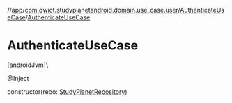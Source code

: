 //[app](../../../index.md)/[com.qwict.studyplanetandroid.domain.use_case.user](../index.md)/[AuthenticateUseCase](index.md)/[AuthenticateUseCase](-authenticate-use-case.md)

# AuthenticateUseCase

[androidJvm]\

@Inject

constructor(repo: [StudyPlanetRepository](../../com.qwict.studyplanetandroid.data.repository/-study-planet-repository/index.md))
